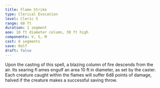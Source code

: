 ```yaml
---
title: Flame Strike
type: Clerical Evocation
level: Cleric 5
range: 60 ft
duration: 1 segment
aoe: 10 ft diameter column, 30 ft high
components: V, S, M
cast: 8 segments
save: Half
draft: false
---
```


Upon the casting of this spell, a blazing column of fire descends from the air. Its searing fl ames engulf an area 10 ft in diameter, as set by the caster. Each creature caught within the flames will suffer 6d8 points of damage, halved if the creature makes a successful saving throw.
